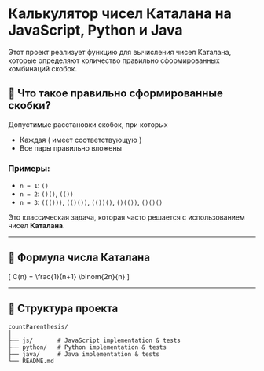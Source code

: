 
# Калькулятор чисел Каталана на JavaScript, Python и Java

Этот проект реализует функцию для вычисления чисел Каталана, которые определяют количество правильно сформированных комбинаций скобок.

## 🤔 Что такое правильно сформированные скобки?

Допустимые расстановки скобок, при которых
- Каждая ( имеет соответствующую )
- Все пары правильно вложены

### Примеры:
- `n = 1`: `()`
- `n = 2`: `()()`, `(())`
- `n = 3`: `((()))`, `(()())`, `(())()`, `()(())`, `()()()`

Это классическая задача, которая часто решается с использованием чисел **Каталана**.

---

## 📘 Формула числа Каталана

\[
C(n) = \frac{1}{n+1} \binom{2n}{n}
\]

---

## 📂 Структура проекта

```
countParenthesis/
│
├── js/       # JavaScript implementation & tests
├── python/   # Python implementation & tests
├── java/     # Java implementation & tests
└── README.md
```